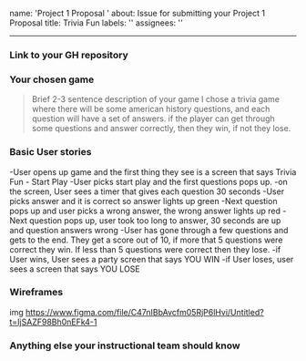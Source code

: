 name: 'Project 1 Proposal '
about: Issue for submitting your Project 1 Proposal
title: Trivia Fun
labels: ''
assignees: ''

---

### Link to your GH repository

### Your chosen game 
> Brief 2-3 sentence description of your game
I chose a trivia game where there will be some american history questions, and each question will have a set of answers. if the player can get through some questions and answer correctly, then they win, if not they lose. 
### Basic User stories
-User opens up game and the first thing they see is a screen that says Trivia Fun - Start Play
-User picks start play and the first questions pops up.
-on the screen, User sees a timer that gives each question 30 seconds
-User picks answer and it is correct so answer lights up green
-Next question pops up and user picks a wrong answer, the wrong answer lights up red
-Next question pops up, user took too long to answer, 30 seconds  are up and question answers wrong
-User has gone through a few questions and gets to the end. They get a score out of 10, if more that 5 questions were correct they win. If less than 5 questions were correct then they lose.
-if User wins, User sees a party screen that says YOU WIN
-if User loses, user sees a screen that says YOU LOSE

### Wireframes 
img https://www.figma.com/file/C47nIBbAvcfm05RjP6lHvi/Untitled?t=IjSAZF98Bh0nEFk4-1
### Anything else your instructional team should know

